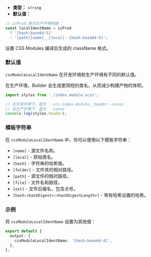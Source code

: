 - **类型：** `string`
- **默认值：**

```ts
// isProd 表示生产环境构建
const localIdentName = isProd
  ? '[hash:base64:5]'
  : '[path][name]__[local]--[hash:base64:5]';
```

设置 CSS Modules 编译后生成的 className 格式。

### 默认值

`cssModuleLocalIdentName` 在开发环境和生产环境有不同的默认值。

在生产环境，Builder 会生成更简短的类名，从而减少构建产物的体积。

```ts
import styles from './index.module.scss';

// 在开发环境下，值为 `.src-index-module__header--xxxxx`
// 在生产环境下，值为 `.xxxxx`
console.log(styles.header);
```

### 模板字符串

在 `cssModuleLocalIdentName` 中，你可以使用以下模板字符串：

- `[name]` - 源文件名称。
- `[local]` - 原始类名。
- `[hash]` - 字符串的哈希值。
- `[folder]` - 文件夹的相对路径。
- `[path]` - 源文件的相对路径。
- `[file]` - 文件名和路径。
- `[ext]` - 文件后缀名，包含点号。
- `[hash:<hashDigest>:<hashDigestLength>]` - 带有哈希设置的哈希。

### 示例

将 `cssModuleLocalIdentName` 设置为其他值：

```ts
export default {
  output: {
    cssModuleLocalIdentName: '[hash:base64:4]',
  },
};
```
